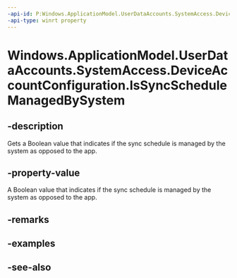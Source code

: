 ----api-id: P:Windows.ApplicationModel.UserDataAccounts.SystemAccess.DeviceAccountConfiguration.IsSyncScheduleManagedBySystem
-api-type: winrt property
---<!-- Property syntaxpublic bool IsSyncScheduleManagedBySystem { get;  set; }--># Windows.ApplicationModel.UserDataAccounts.SystemAccess.DeviceAccountConfiguration.IsSyncScheduleManagedBySystem## -descriptionGets a Boolean value that indicates if the sync schedule is managed by the system as opposed to the app.## -property-valueA Boolean value that indicates if the sync schedule is managed by the system as opposed to the app.## -remarks## -examples## -see-also